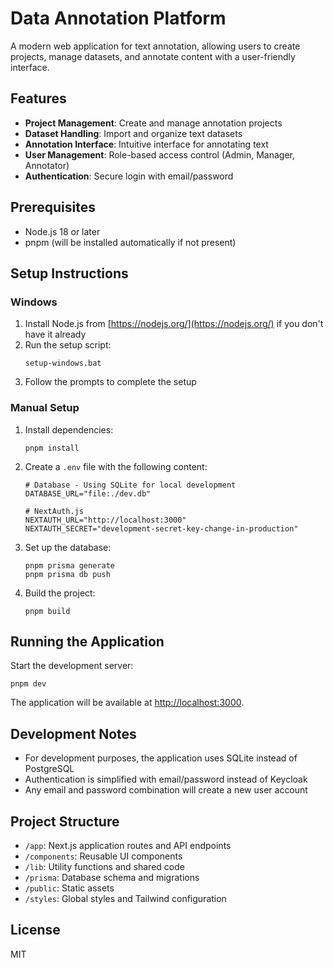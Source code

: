 # Data Annotation Platform

A modern web application for text annotation, allowing users to create projects, manage datasets, and annotate content with a user-friendly interface.

## Features

- **Project Management**: Create and manage annotation projects
- **Dataset Handling**: Import and organize text datasets
- **Annotation Interface**: Intuitive interface for annotating text
- **User Management**: Role-based access control (Admin, Manager, Annotator)
- **Authentication**: Secure login with email/password

## Prerequisites

- Node.js 18 or later
- pnpm (will be installed automatically if not present)

## Setup Instructions

### Windows

1. Install Node.js from [https://nodejs.org/](https://nodejs.org/) if you don't have it already
2. Run the setup script:
   ```
   setup-windows.bat
   ```
3. Follow the prompts to complete the setup

### Manual Setup

1. Install dependencies:
   ```
   pnpm install
   ```

2. Create a `.env` file with the following content:
   ```
   # Database - Using SQLite for local development
   DATABASE_URL="file:./dev.db"

   # NextAuth.js
   NEXTAUTH_URL="http://localhost:3000"
   NEXTAUTH_SECRET="development-secret-key-change-in-production"
   ```

3. Set up the database:
   ```
   pnpm prisma generate
   pnpm prisma db push
   ```

4. Build the project:
   ```
   pnpm build
   ```

## Running the Application

Start the development server:
```
pnpm dev
```

The application will be available at [http://localhost:3000](http://localhost:3000).

## Development Notes

- For development purposes, the application uses SQLite instead of PostgreSQL
- Authentication is simplified with email/password instead of Keycloak
- Any email and password combination will create a new user account

## Project Structure

- `/app`: Next.js application routes and API endpoints
- `/components`: Reusable UI components
- `/lib`: Utility functions and shared code
- `/prisma`: Database schema and migrations
- `/public`: Static assets
- `/styles`: Global styles and Tailwind configuration

## License

MIT 